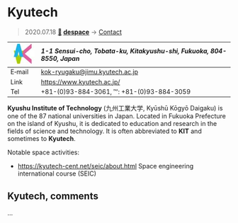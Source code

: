 # Kyutech
> 2020.07.18 **[🚀](../index/index.md) [despace](index.md)** → [Contact](contact.md)

|[![](f/contact/k/kyutech_logo1_thumb.jpg)](f/contact/k/kyutech_logo1.png)|*1-1 Sensui-cho, Tobata-ku, Kitakyushu-shi, Fukuoka, 804-8550, Japan*|
|:--|:--|
|E‑mail| <kok-ryugaku@jimu.kyutech.ac.jp> |
|Link| <https://www.kyutech.ac.jp/> |
|Tel| +81-(0)93-884-3061, ℻: +81-(0)93-884-3059 |

**Kyushu Institute of Technology** (九州工業大学, Kyūshū Kōgyō Daigaku) is one of the 87 national universities in Japan. Located in Fukuoka Prefecture on the island of Kyushu, it is dedicated to education and research in the fields of science and technology. It is often abbreviated to **KIT** and sometimes to **Kyutech**.

Notable space activities:

   - <https://kyutech-cent.net/seic/about.html> Space engineering international course (SEIC)

<p style="page-break-after:always"> </p>

## Kyutech, comments

…

